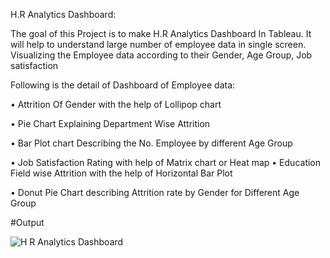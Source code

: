 H.R Analytics Dashboard:

The goal of this Project is to make H.R Analytics Dashboard In Tableau. It will help to understand large number of employee data in single screen. Visualizing the Employee data according to their Gender, Age Group, Job satisfaction 

Following is the detail of Dashboard of Employee data:

•	Attrition Of Gender with the help of Lollipop chart

•	Pie Chart Explaining Department Wise Attrition

•	Bar Plot chart Describing the No. Employee by different Age Group

•	Job Satisfaction Rating with help of Matrix chart or Heat map
•	Education Field wise Attrition with the help of Horizontal Bar Plot

•	Donut Pie Chart describing Attrition rate by Gender for Different Age Group 

#Output

![H R Analytics Dashboard](https://user-images.githubusercontent.com/127020045/223413214-bb307dd9-c90d-41ee-a3a9-6f2bdb4f55d1.jpeg)
